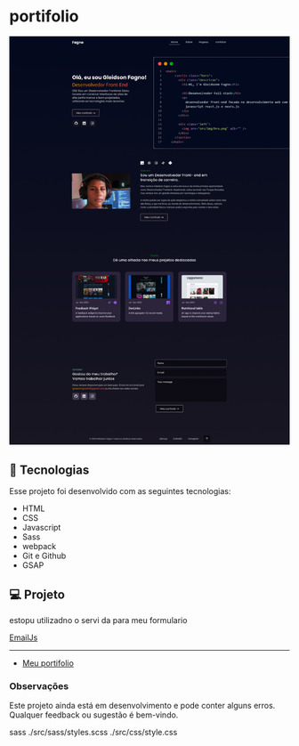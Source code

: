 # portifolio

![Naped Logo](./src/img/Desktop%20-%205.png)

## 🚀 Tecnologias

Esse projeto foi desenvolvido com as seguintes tecnologias:

- HTML
- CSS
- Javascript
- Sass
- webpack
- Git e Github
- GSAP

## 💻 Projeto

estopu utilizadno o servi da para meu formulario

[EmailJs](https://www.emailjs.com/?src=email-footer)

---

- [Meu portifolio](www.gleidsonfagno.com.br)

### Observações

Este projeto ainda está em desenvolvimento e pode conter alguns erros. Qualquer feedback ou sugestão é bem-vindo.

sass ./src/sass/styles.scss ./src/css/style.css
